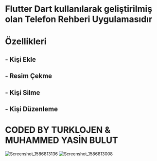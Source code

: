 # Flutter Dart kullanılarak geliştirilmiş olan Telefon Rehberi Uygulamasıdır

# Özellikleri

## - Kişi Ekle 

## - Resim Çekme

## - Kişi Silme 

## - Kişi Düzenleme

# CODED BY TURKLOJEN & MUHAMMED YASİN BULUT


![Screenshot_1586813136](https://user-images.githubusercontent.com/32311900/79162834-9c82f680-7de6-11ea-8571-b772c10a5ba9.png)
![Screenshot_1586813008](https://user-images.githubusercontent.com/32311900/79162841-9db42380-7de6-11ea-89e0-d65c0a50ca17.png)
